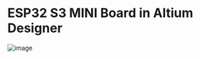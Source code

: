 # ESP32 S3 MINI Board in Altium Designer

![image](https://github.com/user-attachments/assets/f2eb5789-6c2f-480f-a1fa-559a9e3916f2)

